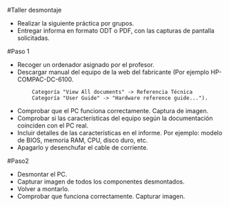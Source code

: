 
#Taller desmontaje

* Realizar la siguiente práctica por grupos.
* Entregar informa en formato ODT o PDF, con las capturas de pantalla solicitadas.

#Paso 1
* Recoger un ordenador asignado por el profesor.
* Descargar manual del equipo de la web del fabricante (Por ejemplo HP-COMPAC-DC-6100.
```
        Categoría "View All documents" -> Referencia Técnica
        Categoría "User Guide" -> "Hardware reference guide...").
```
* Comprobar que el PC funciona correctamente. Captura de imagen.
* Comprobar si las características del equipo según la documentación coinciden con el PC real.
* Incluir detalles de las características en el informe. Por ejemplo: modelo de BIOS, memoria RAM, CPU, disco duro, etc.
* Apagarlo y desenchufar el cable de corriente.

#Paso2
* Desmontar el PC.
* Capturar imagen de todos los componentes desmontados.
* Volver a montarlo.
* Comprobar que funciona correctamente. Capturar imagen.
